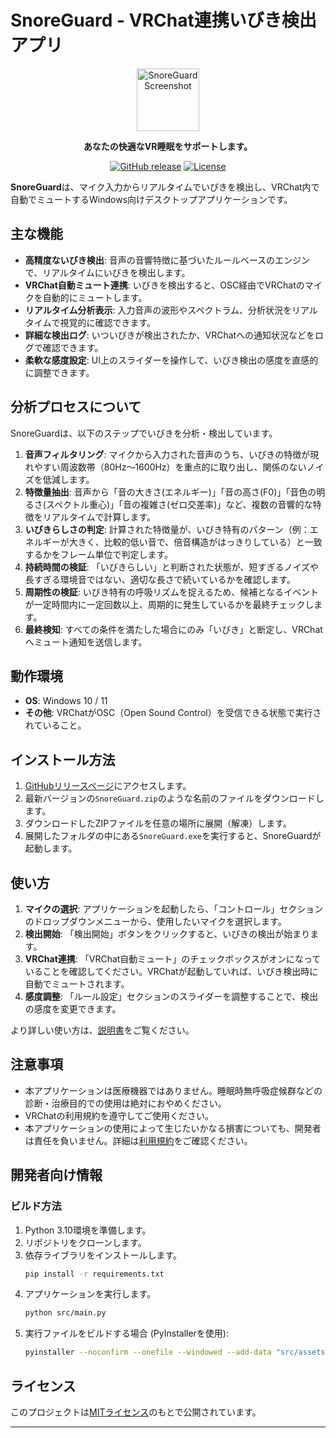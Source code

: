 # SnoreGuard - VRChat連携いびき検出アプリ

<p align="center">
  <img src="src/assets/icon/icon.ico" alt="SnoreGuard Screenshot" width="100"/>
</p>

<p align="center">
  <strong>あなたの快適なVR睡眠をサポートします。</strong>
</p>

<p align="center">
  <a href="https://github.com/S-Akagi/SnoreGuard-py/releases"><img src="https://img.shields.io/github/v/release/S-Akagi/SnoreGuard-py?style=for-the-badge" alt="GitHub release"></a>
  <a href="https://github.com/S-Akagi/SnoreGuard-py/blob/main/LICENSE"><img src="https://img.shields.io/github/license/S-Akagi/SnoreGuard-py?style=for-the-badge" alt="License"></a>
</p>

**SnoreGuard**は、マイク入力からリアルタイムでいびきを検出し、VRChat内で自動でミュートするWindows向けデスクトップアプリケーションです。

## 主な機能

* **高精度ないびき検出**: 音声の音響特徴に基づいたルールベースのエンジンで、リアルタイムにいびきを検出します。
* **VRChat自動ミュート連携**: いびきを検出すると、OSC経由でVRChatのマイクを自動的にミュートします。
* **リアルタイム分析表示**: 入力音声の波形やスペクトラム、分析状況をリアルタイムで視覚的に確認できます。
* **詳細な検出ログ**: いついびきが検出されたか、VRChatへの通知状況などをログで確認できます。
* **柔軟な感度設定**: UI上のスライダーを操作して、いびき検出の感度を直感的に調整できます。

## 分析プロセスについて

SnoreGuardは、以下のステップでいびきを分析・検出しています。

1. **音声フィルタリング**: マイクから入力された音声のうち、いびきの特徴が現れやすい周波数帯（80Hz〜1600Hz）を重点的に取り出し、関係のないノイズを低減します。 
2. **特徴量抽出**: 音声から「音の大きさ(エネルギー)」「音の高さ(F0)」「音色の明るさ(スペクトル重心)」「音の複雑さ(ゼロ交差率)」など、複数の音響的な特徴をリアルタイムで計算します。
3. **いびきらしさの判定**: 計算された特徴量が、いびき特有のパターン（例：エネルギーが大きく、比較的低い音で、倍音構造がはっきりしている）と一致するかをフレーム単位で判定します。
4. **持続時間の検証**: 「いびきらしい」と判断された状態が、短すぎるノイズや長すぎる環境音ではない、適切な長さで続いているかを確認します。
5. **周期性の検証**: いびき特有の呼吸リズムを捉えるため、候補となるイベントが一定時間内に一定回数以上、周期的に発生しているかを最終チェックします。
6. **最終検知**: すべての条件を満たした場合にのみ「いびき」と断定し、VRChatへミュート通知を送信します。 

## 動作環境

* **OS**: Windows 10 / 11
* **その他**: VRChatがOSC（Open Sound Control）を受信できる状態で実行されていること。

## インストール方法

1.  [GitHubリリースページ](https://github.com/S-Akagi/SnoreGuard-py/releases)にアクセスします。
2.  最新バージョンの`SnoreGuard.zip`のような名前のファイルをダウンロードします。
3.  ダウンロードしたZIPファイルを任意の場所に展開（解凍）します。
4.  展開したフォルダの中にある`SnoreGuard.exe`を実行すると、SnoreGuardが起動します。

## 使い方

1.  **マイクの選択**: アプリケーションを起動したら、「コントロール」セクションのドロップダウンメニューから、使用したいマイクを選択します。
2.  **検出開始**: 「検出開始」ボタンをクリックすると、いびきの検出が始まります。
3.  **VRChat連携**: 「VRChat自動ミュート」のチェックボックスがオンになっていることを確認してください。VRChatが起動していれば、いびき検出時に自動でミュートされます。
4.  **感度調整**: 「ルール設定」セクションのスライダーを調整することで、検出の感度を変更できます。

より詳しい使い方は、[説明書](./docs/MANUAL.md)をご覧ください。

## 注意事項

* 本アプリケーションは医療機器ではありません。睡眠時無呼吸症候群などの診断・治療目的での使用は絶対におやめください。
* VRChatの利用規約を遵守してご使用ください。
* 本アプリケーションの使用によって生じたいかなる損害についても、開発者は責任を負いません。詳細は[利用規約](./docs/TERMS_OF_USE.md)をご確認ください。

## 開発者向け情報

### ビルド方法

1.  Python 3.10環境を準備します。
2.  リポジトリをクローンします。
3.  依存ライブラリをインストールします。
    ```bash
    pip install -r requirements.txt
    ```
4.  アプリケーションを実行します。
    ```bash
    python src/main.py
    ```
5.  実行ファイルをビルドする場合 (PyInstallerを使用):
    ```bash
    pyinstaller --noconfirm --onefile --windowed --add-data "src/assets;assets" --icon "src/assets/icon/icon.ico" "src/main.py"
    ```

## ライセンス

このプロジェクトは[MITライセンス](https://github.com/S-Akagi/SnoreGuard-py/blob/main/LICENSE)のもとで公開されています。

---
